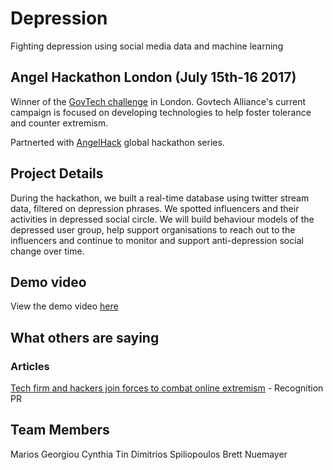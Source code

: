 # Depression

Fighting depression using social media data and machine learning

## Angel Hackathon London (July 15th-16 2017)

Winner of the [GovTech challenge](http://govtechalliance.org/current-campaigns/) in London. Govtech Alliance's current campaign is focused on developing technologies to help foster tolerance and counter extremism.

Partnerted with [AngelHack](http://www.hackathon.io/angelhack-global-hackathon-series-london) global hackathon series.

## Project Details

During the hackathon, we built a real-time database using twitter stream data, filtered on depression phrases. We spotted influencers and their activities in depressed social circle. We will build behaviour models of the depressed user group, help support organisations to reach out to the influencers and continue to monitor and support anti-depression social change over time.


## Demo video

View the demo video [here](https://youtu.be/fUGUEETyJuU)

## What others are saying

### Articles

[Tech firm and hackers join forces to combat online extremism](https://www.linkedin.com/pulse/tech-firm-hackers-join-forces-combat-online-extremism-rosie-earl?trk=v-feed&lipi=urn%3Ali%3Apage%3Ad_flagship3_search_srp_content%3BdN2zBG8043yQSjR8vAs%2Fqw%3D%3D&lipi=urn%3Ali%3Apage%3Ad_flagship3_search_srp_content%3B0KhODRZTQv6%2BoqThgou9Fw%3D%3D) - Recognition PR


## Team Members

Marios Georgiou
Cynthia Tin
Dimitrios Spiliopoulos
Brett Nuemayer
